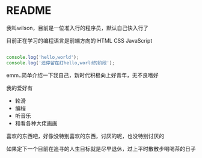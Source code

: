 
# README 

我叫wilson，目前是一位准入行的程序员，默认自己快入行了

  
目前正在学习的编程语言是前端方向的 HTML CSS JavaScript

```javaScript

console.log('hello,world');
console.log('还停留在打hello,world的阶段');

````

emm..简单介绍一下我自己，新时代积极向上好青年，无不良嗜好

我的爱好有
* 轮滑
* 编程
* 听音乐
* 和看各种大佬画画

喜欢的东西吧，好像没特别喜欢的东西，讨厌的呢，也没特别讨厌的

如果定下一个目前在追寻的人生目标就是尽早退休，过上平时散散步喝喝茶的日子

